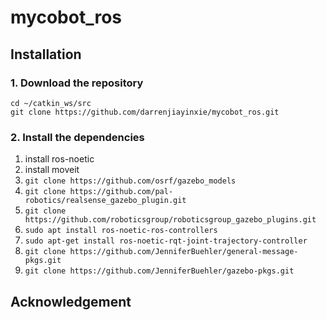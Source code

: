 # mycobot_ros

## Installation
### 1. Download the repository
`cd ~/catkin_ws/src`<br>
`git clone https://github.com/darrenjiayinxie/mycobot_ros.git`
### 2. Install the dependencies
1. install ros-noetic
2. install moveit
3. `git clone https://github.com/osrf/gazebo_models`
5. `git clone https://github.com/pal-robotics/realsense_gazebo_plugin.git`
6. `git clone https://github.com/roboticsgroup/roboticsgroup_gazebo_plugins.git`
7. `sudo apt install ros-noetic-ros-controllers`
8. `sudo apt-get install ros-noetic-rqt-joint-trajectory-controller`
9. `git clone https://github.com/JenniferBuehler/general-message-pkgs.git`
10. `git clone https://github.com/JenniferBuehler/gazebo-pkgs.git`
## Acknowledgement

